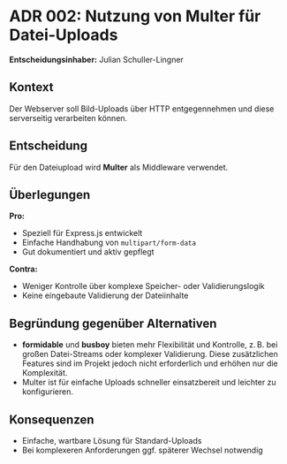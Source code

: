 # ADR 002: Nutzung von Multer für Datei-Uploads

**Entscheidungsinhaber:** Julian Schuller-Lingner

## Kontext
Der Webserver soll Bild-Uploads über HTTP entgegennehmen und diese serverseitig verarbeiten können.

## Entscheidung
Für den Dateiupload wird **Multer** als Middleware verwendet.

## Überlegungen
**Pro:**
- Speziell für Express.js entwickelt
- Einfache Handhabung von `multipart/form-data`
- Gut dokumentiert und aktiv gepflegt

**Contra:**
- Weniger Kontrolle über komplexe Speicher- oder Validierungslogik
- Keine eingebaute Validierung der Dateiinhalte

## Begründung gegenüber Alternativen
- **formidable** und **busboy** bieten mehr Flexibilität und Kontrolle, z. B. bei großen Datei-Streams oder komplexer Validierung.
  Diese zusätzlichen Features sind im Projekt jedoch nicht erforderlich und erhöhen nur die Komplexität.
- Multer ist für einfache Uploads schneller einsatzbereit und leichter zu konfigurieren.

## Konsequenzen
- Einfache, wartbare Lösung für Standard-Uploads
- Bei komplexeren Anforderungen ggf. späterer Wechsel notwendig

